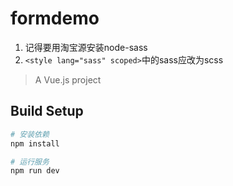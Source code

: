 # formdemo

1. 记得要用淘宝源安装node-sass
2. ```<style lang="sass" scoped>```中的sass应改为scss

> A Vue.js project

## Build Setup

``` bash
# 安装依赖
npm install

# 运行服务
npm run dev

```
